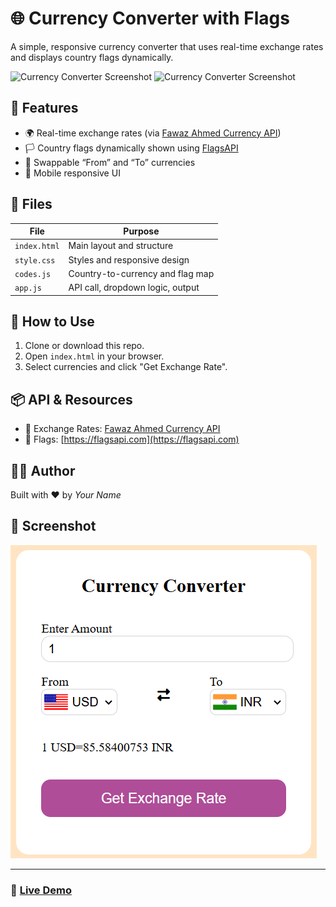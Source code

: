 # 🌐 Currency Converter with Flags

A simple, responsive currency converter that uses real-time exchange rates and displays country flags dynamically.

![Currency Converter Screenshot](https://flagsapi.com/US/flat/64.png) ![Currency Converter Screenshot](https://flagsapi.com/IN/flat/64.png)

## 🚀 Features

- 🌍 Real-time exchange rates (via [Fawaz Ahmed Currency API](https://github.com/fawazahmed0/currency-api))
- 🏳 Country flags dynamically shown using [FlagsAPI](https://flagsapi.com/)
- 🔁 Swappable “From” and “To” currencies
- 📱 Mobile responsive UI

## 📁 Files

| File        | Purpose                         |
|-------------|---------------------------------|
| `index.html`| Main layout and structure       |
| `style.css` | Styles and responsive design    |
| `codes.js`  | Country-to-currency and flag map|
| `app.js`    | API call, dropdown logic, output|

## 🔧 How to Use

1. Clone or download this repo.
2. Open `index.html` in your browser.
3. Select currencies and click "Get Exchange Rate".

## 📦 API & Resources

- 💱 Exchange Rates: [Fawaz Ahmed Currency API](https://github.com/fawazahmed0/currency-api)
- 🏁 Flags: [https://flagsapi.com](https://flagsapi.com)

## 👨‍💻 Author

Built with ❤️ by *Your Name*

## 📸 Screenshot

![App Screenshot](./App_snap.png)

---

### 🔗 [Live Demo](https://aashid-m.github.io/Exchange-rate-checker/)
